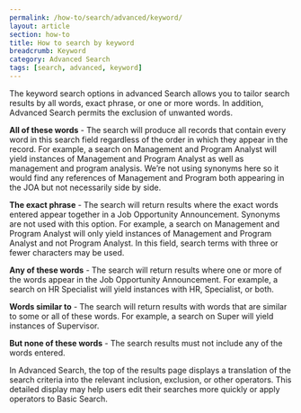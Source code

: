 ```yaml
---
permalink: /how-to/search/advanced/keyword/
layout: article
section: how-to
title: How to search by keyword
breadcrumb: Keyword
category: Advanced Search
tags: [search, advanced, keyword]
---
```


The keyword search options in advanced Search allows you to tailor search results by all words, exact phrase, or one or more words. In addition, Advanced Search permits the exclusion of unwanted words.

**All of these words** - The search will produce all records that contain every word in this search field regardless of the order in which they appear in the record. For example, a search on Management and Program Analyst will yield instances of Management and Program Analyst as well as management and program analysis. We’re not using synonyms here so it would find any references of Management and Program both appearing in the JOA but not necessarily side by side.

**The exact phrase** - The search will return results where the exact words entered appear together in a Job Opportunity Announcement. Synonyms are not used with this option. For example, a search on Management and Program Analyst will only yield instances of Management and Program Analyst and not Program Analyst. In this field, search terms with three or fewer characters may be used.

**Any of these words** - The search will return results where one or more of the words appear in the Job Opportunity Announcement. For example, a search on HR Specialist will yield instances with HR, Specialist, or both.

**Words similar to** - The search will return results with words that are similar to some or all of these words. For example, a search on Super will yield instances of Supervisor.

**But none of these words** - The search results must not include any of the words entered.

In Advanced Search, the top of the results page displays a translation of the search criteria into the relevant inclusion, exclusion, or other operators. This detailed display may help users edit their searches more quickly or apply operators to Basic Search.
